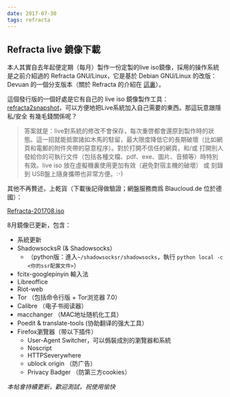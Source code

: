 ```yaml
---
date: 2017-07-30
tags: refracta
---
```


## Refracta live 鏡像下載

本人其實自去年起便定期（每月）製作一份定製的live iso鏡像，採用的操作系統是之前介紹過的 Refracta GNU/Linux，它是基於 Debian GNU/Linux 的改版：Devuan 的一個分支版本（關於 Refracta 的介紹在 [這裏](https://mdrights.github.io/os-observe/posts/2016/11/Refracta-for-privacy.html)）。

這個發行版的一個好處是它有自己的 live iso 鏡像製作工具：[refracta2snapshot](http://www.ibiblio.org/refracta/documents.html)，可以方便地把Live系統加入自己需要的東西。那這玩意跟隱私/安全 有幾毛錢關係呢？

> 答案就是：live對系統的修改不會保存，每次重啓都會還原到製作時的狀態。這一招就能抵禦諸如木馬的駐留，最大限度降低它的長期破壞（比如網頁和電郵的附件夾帶的惡意程序）。對於打開不信任的網頁，和/或 打開別人發給你的可執行文件（包括各種文檔、pdf、exe、圖片、音頻等）時特別有效。live iso 放在虛擬機裏使用更加有效（避免對宿主機的破壞） 或 刻錄到 USB盤上隨身攜帶也非常方便。:-)

其他不再贅述，上乾貨（下載後記得做驗證；網盤服務商爲 Blaucloud.de 位於德國）：

[Refracta-201708.iso](https://mdrights.blaucloud.de/index.php/s/03oc1NgbKoI9RCR) 

8月鏡像已更新，包含：  

- 系統更新
- ShadowsocksR (& Shadowsocks）
	- （python版：進入`~/shadowsocksr/shadowsocks`，執行 `python local -c <你的ssr配置文件>`）
- fcitx-googlepinyin 輸入法
- Libreoffice
- Riot-web
- Tor （包括命令行版 + Tor浏览器 7.0）
- Calibre （电子书阅读器）
- macchanger （MAC地址随机化工具）
- Poedit & translate-tools (协助翻译的强大工具）
- Firefox瀏覽器（带以下插件）
	- User-Agent Switcher，可以僞裝成別的瀏覽器和系統
	- Noscript
	- HTTPSeverywhere
	- ublock origin （防广告）
	- Privacy Badger （防第三方cookies）


_本帖會持續更新，歡迎測試，祝使用愉快_   

